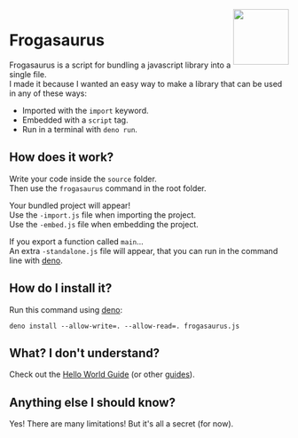 <img align="right" height="100" src="http://todepond.com/IMG/Frogasaurus@0.25x.png">

# Frogasaurus
Frogasaurus is a script for bundling a javascript library into a single file.<br>
I made it because I wanted an easy way to make a library that can be used in any of these ways:
* Imported with the `import` keyword.
* Embedded with a `script` tag.
* Run in a terminal with `deno run`.

## How does it work?
Write your code inside the `source` folder.<br>
Then use the `frogasaurus` command in the root folder.

Your bundled project will appear!<br>
Use the `-import.js` file when importing the project.<br>
Use the `-embed.js` file when embedding the project.

If you export a function called `main`...<br>
An extra `-standalone.js` file will appear, that you can run in the command line with [deno](https://deno.land).<br>

## How do I install it?
Run this command using [deno](https://deno.land/):
```
deno install --allow-write=. --allow-read=. frogasaurus.js
```

## What? I don't understand?
Check out the [Hello World Guide](docs/hello-world.md) (or other [guides](docs/guides.md)).

## Anything else I should know?
Yes! There are many limitations! But it's all a secret (for now).
